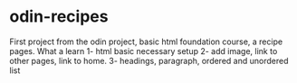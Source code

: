 # odin-recipes
First project from the odin project, basic html foundation course, a recipe pages. 
What a learn
    1- html basic necessary setup
    2- add image, link to other pages, link to home.
    3- headings, paragraph, ordered and unordered list